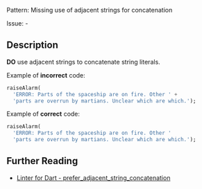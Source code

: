 Pattern: Missing use of adjacent strings for concatenation

Issue: -

## Description

**DO** use adjacent strings to concatenate string literals.

Example of **incorrect** code:
```dart
raiseAlarm(
  'ERROR: Parts of the spaceship are on fire. Other ' +
  'parts are overrun by martians. Unclear which are which.');
```

Example of **correct** code:
```dart
raiseAlarm(
  'ERROR: Parts of the spaceship are on fire. Other '
  'parts are overrun by martians. Unclear which are which.');
```

## Further Reading

* [Linter for Dart - prefer_adjacent_string_concatenation](https://dart-lang.github.io/linter/lints/prefer_adjacent_string_concatenation.html)